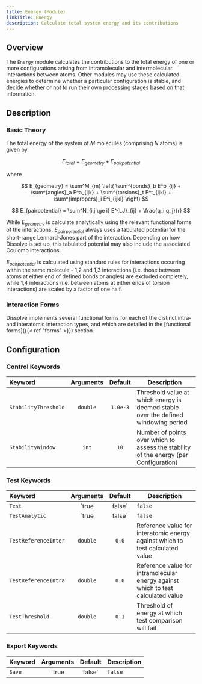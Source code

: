 ```yaml
---
title: Energy (Module)
linkTitle: Energy
description: Calculate total system energy and its contributions
---
```


## Overview

The `Energy` module calculates the contributions to the total energy of one or more configurations arising from intramolecular and intermolecular interactions between atoms. Other modules may use these calculated energies to determine whether a particular configuration is stable, and decide whether or not to run their own processing stages based on that information.

## Description

### Basic Theory

The total energy of the system of $M$ molecules (comprising $N$ atoms) is given by

$$ E_{total} = E_{geometry} + E_{pairpotential} $$

where

$$ E_{geometry} = \sum^M_{m} \left( \sum^{bonds}_b E^b_{ij} + \sum^{angles}_a E^a_{ijk} + \sum^{torsions}_t E^t_{ijkl} + \sum^{impropers}_i E^i_{ijkl} \right) $$

$$ E_{pairpotential} = \sum^N_{i,j \ge i} E^{LJ}_{ij} + \frac{q_i q_j}{r} $$

While $E_{geometry}$ is calculate analytically using the relevant functional forms of the interactions, $E_{pairpotential}$ always uses a tabulated potential for the short-range Lennard-Jones part of the interaction. Depending on how Dissolve is set up, this tabulated potential may also include the associated Coulomb interactions.

$E_{pairpotential}$ is calculated using standard rules for interactions occurring within the same molecule - 1,2 and 1,3 interactions (i.e. those between atoms at either end of defined bonds or angles) are excluded completely, while 1,4 interactions (i.e. between atoms at either ends of torsion interactions) are scaled by a factor of one half.

### Interaction Forms

Dissolve implements several functional forms for each of the distinct intra- and interatomic interaction types, and which are detailed in the [functional forms]({{< ref "forms" >}}) section.

## Configuration

### Control Keywords
|Keyword|Arguments|Default|Description|
|:------|:-------:|:-----:|-----------|
|`StabilityThreshold`|`double`|`1.0e-3`|Threshold value at which energy is deemed stable over the defined windowing period|
|`StabilityWindow`|`int`|`10`|Number of points over which to assess the stability of the energy (per Configuration)|

### Test Keywords
|Keyword|Arguments|Default|Description|
|:------|:-------:|:-----:|-----------|
|`Test`|`true|false`|`false`|Test parallel energy routines against basic serial versions and supplied reference values|
|`TestAnalytic`|`true|false`|`false`|Use analytic interatomic energies rather than (production) tabulated potentials for tests|
|`TestReferenceInter`|`double`|`0.0`|Reference value for interatomic energy against which to test calculated value|
|`TestReferenceIntra`|`double`|`0.0`|Reference value for intramolecular energy against which to test calculated value|
|`TestThreshold`|`double`|`0.1`|Threshold of energy at which test comparison will fail|

### Export Keywords
|Keyword|Arguments|Default|Description|
|:------|:-------:|:-----:|-----------|
|`Save`|`true|false`|`false`|Save calculated energies to disk, one file per targetted configuration|
